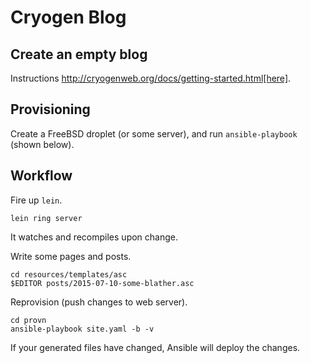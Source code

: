 # Cryogen Blog

## Create an empty blog
Instructions http://cryogenweb.org/docs/getting-started.html[here].

## Provisioning
Create a FreeBSD droplet (or some server), and run `ansible-playbook` (shown
below).

## Workflow
Fire up `lein`.

    lein ring server

It watches and recompiles upon change.

Write some pages and posts.

    cd resources/templates/asc
    $EDITOR posts/2015-07-10-some-blather.asc

Reprovision (push changes to web server).

    cd provn
    ansible-playbook site.yaml -b -v

If your generated files have changed, Ansible will deploy the changes.
